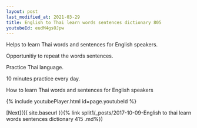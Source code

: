```yaml
---
layout: post
last_modified_at: 2021-03-29
title: English to Thai learn words sentences dictionary 805 
youtubeId: eudM4gsOJpw
---
```

 
 
Helps to learn Thai words and sentences for English speakers.

Opportunitiy to repeat the words sentences. 

Practice Thai language. 
 
10 minutes practice every day. 
 
How to learn Thai words and sentences for English speakers 
 
{% include youtubePlayer.html id=page.youtubeId %}
 
 
[Next]({{ site.baseurl }}{% link  split1/_posts/2017-10-09-English to thai learn words sentences dictionary 415 .md%})
 
